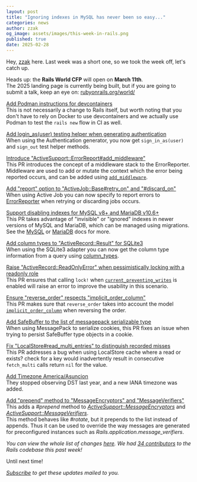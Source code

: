 ```yaml
---
layout: post
title: "Ignoring indexes in MySQL has never been so easy..."
categories: news
author: zzak
og_image: assets/images/this-week-in-rails.png
published: true
date: 2025-02-28
---
```



Hey, [zzak](https://github.com/zzak) here. Last week was a short one, so we took the week off, let's catch up.

Heads up: the **Rails World CFP** will open on **March 11th**.  
The 2025 landing page is currently being built, but if you are going to submit a talk, keep an eye on: [rubyonrails.org/world/](https://rubyonrails.org/world)

[Add Podman instructions for devcontainers](https://github.com/rails/rails/pull/54572)  
This is not necessarily a change to Rails itself, but worth noting that you don't have to rely on Docker to use devcontainers and we actually use Podman to test the `rails new` flow in CI as well.

[Add login_as(user) testing helper when generating authentication](https://github.com/rails/rails/pull/53708)  
When using the Authentication generator, you now get `sign_in_as(user)` and `sign_out` test helper methods.

[Introduce "ActiveSupport::ErrorReport#add_middleware"](https://github.com/rails/rails/pull/54512)  
This PR introduces the concept of a middleware stack to the ErrorReporter. Middleware are used to add or mutate the context which the error being reported occurs, and can be added using [`add_middleware`](https://edgeapi.rubyonrails.org/classes/ActiveSupport/ErrorReporter.html#method-i-add_middleware).

[Add "report" option to "ActiveJob::Base#retry_on" and "#discard_on"](https://github.com/rails/rails/pull/54541)  
When using Active Job you can now specify to report errors to [ErrorReporter](https://edgeapi.rubyonrails.org/classes/ActiveSupport/ErrorReporter.html) when retrying or discarding jobs occurs.

[Support disabling indexes for MySQL v8+ and MariaDB v10.6+](https://github.com/rails/rails/pull/54332)  
This PR takes advantage of "invisible" or "ignored" indexes in newer versions of MySQL and MariaDB, which can be managed using migrations.  
See the [MySQL](https://dev.mysql.com/blog-archive/mysql-8-0-invisible-indexes/) or [MariaDB](https://mariadb.com/kb/en/ignored-indexes/) docs for more.

[Add column types to "ActiveRecord::Result" for SQLite3](https://github.com/rails/rails/pull/54594)  
When using the SQLite3 adapter you can now get the column type information from a query using [column_types](https://edgeapi.rubyonrails.org/classes/ActiveRecord/Result.html#method-i-column_types).

[Raise "ActiveRecord::ReadOnlyError" when pessimistically locking with a readonly role](https://github.com/rails/rails/pull/54580)  
This PR ensures that calling `lock!` when [`current_preventing_writes`](https://edgeapi.rubyonrails.org/classes/ActiveRecord/Core.html#method-c-current_preventing_writes) is enabled will raise an error to improve the usability in this scenario.

[Ensure "reverse_order" respects "implicit_order_column"](https://github.com/rails/rails/pull/54607)  
This PR makes sure that `reverse_order` takes into account the model [`implicit_order_column`](https://edgeapi.rubyonrails.org/classes/ActiveRecord/ModelSchema.html#method-c-implicit_order_column) when reversing the order.

[Add SafeBuffer to the list of messagepack serializable type](https://github.com/rails/rails/pull/54584)  
When using MessagePack to serialize cookies, this PR fixes an issue when trying to persist SafeBuffer type objects in a cookie.

[Fix "LocalStore#read_multi_entries" to distinguish recorded misses](https://github.com/rails/rails/pull/54586)  
This PR addresses a bug when using LocalStore cache where a read or exists? check for a key would inadvertently result in consecutive `fetch_multi` calls return `nil` for the value.

[Add Timezone America/Asuncion](https://github.com/rails/rails/pull/54571)  
They stopped observing DST last year, and a new IANA timezone was added.

[Add "prepend" method to "MessageEncryptors" and "MessageVerifiers"](https://github.com/rails/rails/pull/54525)  
This adds a _#prepend_ method to [_ActiveSupport::MessageEncryptors_](https://edgeapi.rubyonrails.org/classes/ActiveSupport/MessageEncryptors.html) and [_ActiveSupport::MessageVerifiers_](https://edgeapi.rubyonrails.org/classes/ActiveSupport/MessageVerifiers.html).  
This method behaves like _#rotate_, but it prepends to the list instead of appends.  Thus it can be used to override the way messages are generated for preconfigured instances such as _Rails.application.message_verifiers_.


_You can view the whole list of changes [here](https://github.com/rails/rails/compare/@%7B2025-02-13%7D...main@%7B2025-02-28%7D)._
_We had [34 contributors](https://contributors.rubyonrails.org/contributors/in-time-window/20250213-20250228) to the Rails codebase this past week!_

Until next time!

_[Subscribe](https://world.hey.com/this.week.in.rails) to get these updates mailed to you._
